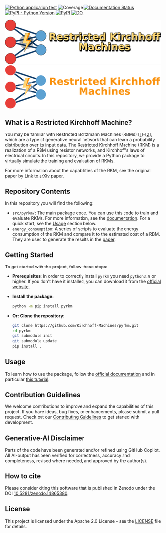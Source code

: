 [![Python application test](https://github.com/Kirchhoff-Machines/pyrkm/actions/workflows/test.yaml/badge.svg)](https://github.com/Kirchhoff-Machines/pyrkm/actions/workflows/test.yaml)
![Coverage](https://img.shields.io/endpoint?url=https://gist.githubusercontent.com/SCiarella/07cc3e145e56231a59fde8156485519b/raw/coverage_pyrkm.json)
[![Documentation Status](https://github.com/Kirchhoff-Machines/pyrkm/actions/workflows/docs.yaml/badge.svg)](https://kirchhoff-machines.github.io/pyrkm/)
[![PyPI - Python Version](https://img.shields.io/pypi/pyversions/pyrkm)](https://pypi.org/project/pyrkm/)
[![PyPI](https://img.shields.io/pypi/v/pyrkm)](https://pypi.org/project/pyrkm/)
[![DOI](https://zenodo.org/badge/928211837.svg)](https://doi.org/10.5281/zenodo.14865380)


![pyrkm banner](https://raw.githubusercontent.com/Kirchhoff-Machines/pyrkm/main/src/pyrkm/assets/logo-black.png#gh-light-mode-only)
![pyrkm banner](https://raw.githubusercontent.com/Kirchhoff-Machines/pyrkm/main/src/pyrkm/assets/logo-white.png#gh-dark-mode-only)


## What is a Restricted Kirchhoff Machine?
You may be familiar with Restricted Boltzmann Machines (RBMs) [[1](https://journals.aps.org/prl/abstract/10.1103/PhysRevLett.35.1792)]-[[2](https://www.science.org/doi/10.1126/science.1127647)], which are a type of generative neural network that can learn a probability distribution over its input data. The Restricted Kirchhoff Machine (RKM) is a realization of a RBM using resistor networks, and Kirchhoff's laws of electrical circuits. In this repository, we provide a Python package to virtually simulate the training and evaluation of RKMs.

For more information about the capabilities of the RKM, see the original paper by [Link to arXiv paper](https://arxiv.org/abs/2509.15842).

## Repository Contents
In this repository you will find the following:

- `src/pyrkm/`: The main package code. You can use this code to train and evaluate RKMs. For more information, see the [documentation](https://kirchhoff-machines.github.io/pyrkm/). For a quick start, see the [Usage](#Usage) section below.
- `energy_consumption`: A series of scripts to evaluate the energy consumption of the RKM and compare it to the estimated cost of a RBM. They are used to generate the results in the [paper](https://arxiv.org/abs/2509.15842).

## Getting Started

To get started with the project, follow these steps:

- **Prerequisites:**
  In order to correctly install `pyrkm` you need `python3.9` or higher. If you don't have it installed, you can download it from the [official website](https://www.python.org/downloads/).

- **Install the package:**
   ```bash
   python -m pip install pyrkm
   ```

- **Or: Clone the repository:**
  ```bash
  git clone https://github.com/Kirchhoff-Machines/pyrkm.git
  cd pyrkm
  git submodule init
  git submodule update
  pip install .
  ```

## Usage

To learn how to use the package, follow the [official documentation](https://kirchhoff-machines.github.io/pyrkm/) and in particular [this tutorial](https://kirchhoff-machines.github.io/pyrkm/examples/first_example/).

## Contribution Guidelines

We welcome contributions to improve and expand the capabilities of this project. If you have ideas, bug fixes, or enhancements, please submit a pull request.
Check out our [Contributing Guidelines](CONTRIBUTING.md#Getting-started-with-development) to get started with development.

## Generative-AI Disclaimer

Parts of the code have been generated and/or refined using GitHub Copilot. All AI-output has been verified for correctness, accuracy and completeness, revised where needed, and approved by the author(s).

## How to cite

Please consider citing this software that is published in Zenodo under the DOI [10.5281/zenodo.14865380](https://doi.org/10.5281/zenodo.14865380).

## License

This project is licensed under the Apache 2.0 License - see the [LICENSE](LICENSE) file for details.

